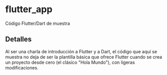 # flutter_app

Código Flutter/Dart de muestra 

## Detalles

Al ser una charla de introducción a Flutter y a Dart, el código que aquí se muestra no deja de ser la plantilla básica que ofrece Flutter cuando se crea un proyecto desde cero (el clásico "Hola Mundo"), con ligeras modificaciones.

